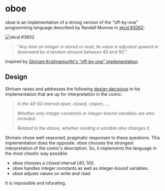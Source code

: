 # oboe

oboe is an implementation of a strong version of the "off-by-one" programming language described by Randall Munroe in [xkcd #3062](https://xkcd.com/3062/):

![xkcd #3602](https://github.com/user-attachments/assets/5f0ebe84-caf8-43bb-a54a-3a2754f34a03)

> "_Any time an integer is stored or read, its value is adjusted upward or downward by a random amount between 40 and 50._"

Inspired by [Shriram Krishnamurthi's "off-by-one" implementation](https://github.com/shriram/xkcd-3062).

## Design

Shriram raises and addresses the following [design decisions](https://github.com/shriram/xkcd-3062?tab=readme-ov-file#design-decisions) in his implementation that are up for interpretation in the comic:

> _Is the 40–50 interval open, closed, clopen, …._
>
> _Whether only integer constants or integer-bound variables are also included._
>
> _Related to the above, whether reading a variable also changes it._

Shriram chose well-reasoned, pragmatic responses to these questions. This implementation does the opposite.
oboe chooses the strongest interpretation of the comic's description. So, it implements the language in the most chaotic way possible:

- oboe chooses a closed interval [40, 50].
- oboe handles integer constants as well as integer-bound variables.
- oboe adjusts values on write _and_ read.

It is impossible and infurating.
